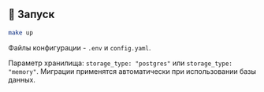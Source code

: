 ## 🚀 Запуск
```bash
make up
```

Файлы конфигурации - `.env` и `config.yaml`.

Параметр хранилища: `storage_type: "postgres"` или `storage_type: "memory"`.
Миграции применятся автоматически при использовании базы данных.
